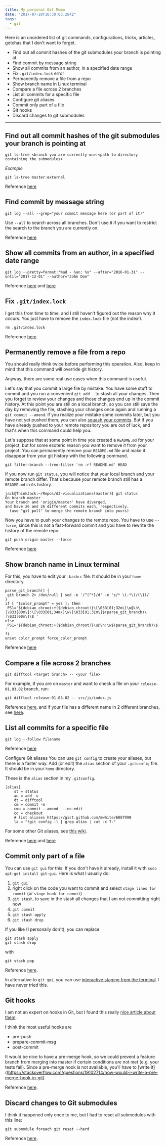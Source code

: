 ```yaml
---
title: My personal Git Memo
date: "2017-07-20T16:30:03.284Z"
tags:
  - git
---
```


Here is an unordered list of git commands, configurations, tricks, articles, gotchas that I don't want to forget.

* Find out all commit hashes of the git submodules your branch is pointing at
* Find commit by message string
* Show all commits from an author, in a specified date range
* Fix `.git/index.lock` error
* Permanently remove a file from a repo
* Show branch name in Linux terminal
* Compare a file across 2 branches
* List all commits for a specific file
* Configure git aliases
* Commit only part of a file
* Git hooks
* Discard changes to git submodules

---

## Find out all commit hashes of the git submodules your branch is pointing at

```shell
git ls-tree <branch you are currently on>:<path to directory containing the submodules>
```

_Example_

```shell
git ls-tree master:external
```

Reference [here](https://stackoverflow.com/a/5033973)

## Find commit by message string

```shell
git log --all --grep="your commit message here (or part of it)"
```

Use `--all` to search across all branches. Don't use it if you want to restrict the search to the branch you are currently on.

Reference [here](https://stackoverflow.com/a/7124949)

## Show all commits from an author, in a specified date range

```shell
git log --pretty=format:"%ad - %an: %s" --after="2016-01-31" --until="2017-12-01" --author="John Doe"
```

Reference [here](https://stackoverflow.com/a/42795304/3036129) and [here](https://git-scm.com/book/it/v2/Git-Basics-Viewing-the-Commit-History)

## Fix `.git/index.lock`

I get this from time to time, and I still haven't figured out the reason why it occurs.
You just have to remove the `index.lock` file (not the index!).

```shell
rm .git/index.lock
```

Reference [here](https://thoughtbot.com/blog/how-to-fix-rm-f-git-index)

## Permanently remove a file from a repo

You should really think twice before performing this operation. Also, keep in mind that this command will override git history.

Anyway, there are some real use cases when this command is useful.

Let's say that you commit a large file by mistake. You have some stuff to commit and you run a convenient `git add .` to stash all your changes. Then you forget to review your changes and those changes end up in the commit history. At this point you are still on a local branch, so you can still save the day by removing the file, stashing your changes once again and running a `git commit --amend`. If you realize your mistake some commits later, but you have not yet pushed them, you can also [squash your commits](https://www.giacomodebidda.com/squashing-git-commits/). But if you have already pushed to your remote repository you are out of luck, and that's when this command could help you.

Let's suppose that at some point in time you created a `README.md` for your project, but for some esoteric reason you want to remove it from your project. You can permanently remove your `README.md` file and make it disappear from your git history with the following command.

```shell
git filter-branch --tree-filter 'rm -rf README.md' HEAD
```

If you now run `git status`, you will notice that your local branch and your remote branch differ. That's because your remote branch still has a `README.md` in its history.

```shell
jack@ThinkJack:~/Repos/d3-visualizations(master)$ git status
On branch master
Your branch and 'origin/master' have diverged,
and have 26 and 26 different commits each, respectively.
  (use "git pull" to merge the remote branch into yours)
```

Now you have to push your changes to the remote repo. You have to use `--force`, since this is not a fast-forward commit and you have to rewrite the history of the remote repo.

```shell
git push origin master --force
```

Reference [here](https://dalibornasevic.com/posts/2-permanently-remove-files-and-folders-from-a-git-repository)

## Show branch name in Linux terminal

For this, you have to edit your `.bashrc` file. It should be in your `home` directory.

```shell
parse_git_branch() {
 git branch 2> /dev/null | sed -e '/^[^*]/d' -e 's/* \(.*\)/(\1)/'
}
if [ "$color_prompt" = yes ]; then
 PS1='${debian_chroot:+($debian_chroot)}\[\033[01;32m\]\u@\h\[\033[00m\]:\[\033[01;34m\]\w\[\033[01;31m\]$(parse_git_branch)\[\033[00m\]\$ '
else
 PS1='${debian_chroot:+($debian_chroot)}\u@\h:\w$(parse_git_branch)\$ '
fi
unset color_prompt force_color_prompt
```

Reference [here](https://www.leaseweb.com/labs/2013/08/git-tip-show-your-branch-name-on-the-linux-prompt/)

## Compare a file across 2 branches

```shell
git difftool <target branch> -- <your file>
```

For example, if you are on `master` and want to check a file on your `release-01.03.02` branch, run:

```shell
git difftool release-01.03.02 -- src/js/index.js
```

Reference [here](https://stackoverflow.com/a/4099805/3036129), and if your file has a different name in 2 different branches, see [here](https://stackoverflow.com/a/8131164/3036129).

## List all commits for a specific file

```shell
git log --follow filename
```

Reference [here](https://stackoverflow.com/a/8808453/3036129)

Configure Git aliases
You can use `git config` to create your aliases, but there is a faster way.
Add (or edit) the `alias` section of your `.gitconfig` file. It should be in your `home` directory.

These is the `alias` section in my `.gitconfig`.

```shell
[alias]
    st = status
    au = add -u
    dt = difftool
    cm = commit -m
    cma = commit --amend  --no-edit
    co = checkout
    # list aliases https://gist.github.com/mwhite/6887990
    la = "!git config -l | grep alias | cut -c 7-"
```

For some other Git aliases, see [this wiki](https://git.wiki.kernel.org/index.php/Aliases).

Reference [here](https://gist.github.com/mwhite/6887990) and [here](https://git-scm.com/book/it/v2/Git-Basics-Git-Aliases)

## Commit only part of a file

You can use `git gui` for this. If you don't have it already, install it with `sudo apt-get install git-gui`. Here is what I usually do:

1.  `git gui`
2.  right click on the code you want to commit and select `stage lines for commit` (or `stage hunk for commit`)
3.  `git stash`, to save in the stash all changes that I am not committing right now
4.  `git commit`
5.  `git stash apply`
6.  `git stash drop`

If you like (I personally don't), you can replace

```shell
git stash apply
git stash drop
```

with

```shell
git stash pop
```

Reference [here](https://stackoverflow.com/a/16137932).

In alternative to `git gui`, you can use [interactive staging from the terminal](https://git-scm.com/book/en/v2/Git-Tools-Interactive-Staging). I have never tried this.

## Git hooks

I am not an expert on hooks in Git, but I found this really [nice article about them](https://blog.ittybittyapps.com/blog/2013/09/03/git-pre-push/).

I think the most useful hooks are

* pre-push
* prepare-commit-msg
* post-commit

It would be nice to have a pre-merge hook, so we could prevent a feature branch from merging into master if certain conditions are not met (e.g. your tests fail). Since a pre-merge hook is not available, you'll have to [write it]((https://stackoverflow.com/questions/19102714/how-would-i-write-a-pre-merge-hook-in-git).

Reference [here](https://www.atlassian.com/git/tutorials/git-hooks).

## Discard changes to Git submodules

I think it happened only once to me, but I had to reset all submodules with this line:

```shell
git submodule foreach git reset --hard
```

Reference [here](https://kalyanchakravarthy.net/blog/git-discard-submodule-changes/).
